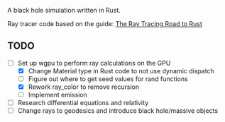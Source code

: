 A black hole simulation written in Rust.

Ray tracer code based on the guide: [The Ray Tracing Road to Rust](https://the-ray-tracing-road-to-rust.vercel.app)

## TODO

- [ ] Set up wgpu to perform ray calculations on the GPU
    * [x] Change Material type in Rust code to not use dynamic dispatch
    * [ ] Figure out where to get seed values for rand functions
    * [x] Rework ray_color to remove recursion
    * [ ] Implement emission
- [ ] Research differential equations and relativity
- [ ] Change rays to geodesics and introduce black hole/massive objects
